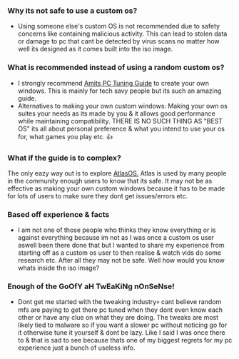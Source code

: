 ### Why its not safe to use a custom os?
- Using someone else's custom OS is not recommended due to safety concerns like containing malicious activity. This can lead to stolen data or damage to pc that cant be detected by virus scans no matter how well its designed as it comes built into the iso image.

### What is recommended instead of using a random custom os?
- I strongly recommend [Amits PC Tuning Guide](https://github.com/amitxv/PC-Tuning) to create your own windows. This is mainly for tech savy people but its such an amazing guide.
- Alternatives to making your own custom windows: Making your own os suites your needs as its made by you & it allows good performance while maintaining compatibility. THERE IS NO SUCH THING AS "BEST OS" its all about personal preference & what you intend to use your os for, what games you play etc. 👍

### What if the guide is to complex?
The only eazy way out is to explore [AtlasOS.](https://atlasos.net) Atlas is used by many people in the community enough users to know that its safe. It may not be as effective as making your own custom windows because it has to be made for lots of users to make sure they dont get issues/errors etc.

### Based off experience & facts
- I am not one of those people who thinks they know everything or is against everything because im not as I was once a custom os user aswell been there done that but I wanted to share my experience from starting off as a custom os user to then realise & watch vids do some research etc. After all they may not be safe. Well how would you know whats inside the iso image?

### Enough of the GoOfY aH TwEaKiNg nOnSeNse!
- Dont get me started with the tweaking industry💀 cant believe random mfs are paying to get there pc tuned when they dont even know each other or have any clue on what they are doing. The tweaks are most likely tied to malware so if you want a slower pc without noticing go for it otherwise tune it yourself & dont be lazy. Like I said I was once there to & that is sad to see because thats one of my biggest regrets for my pc experience just a bunch of useless info.
